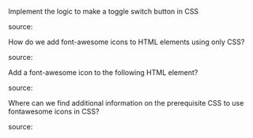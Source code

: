 Implement the logic to make a toggle switch button in CSS

source: 

How do we add font-awesome icons to HTML elements using only CSS?

source: 

Add a font-awesome icon to the following HTML element? 

source: 

Where can we find additional information on the prerequisite CSS to use fontawesome icons in CSS?

source: 


